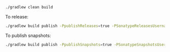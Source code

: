 ```bash
./gradlew clean build 
```

To release:

```bash
./gradlew build publish -PpublishReleases=true -PSonatypeReleasesUsername=secret-user -PSonatypeReleasesPassword=secret-password
```

To publish snapshots:

```bash
./gradlew build publish -PpublishSnapshots=true -PSonatypeSnapshotsUsername=secret-user -PSonatypeSnapshotsPassword=secret-password
```